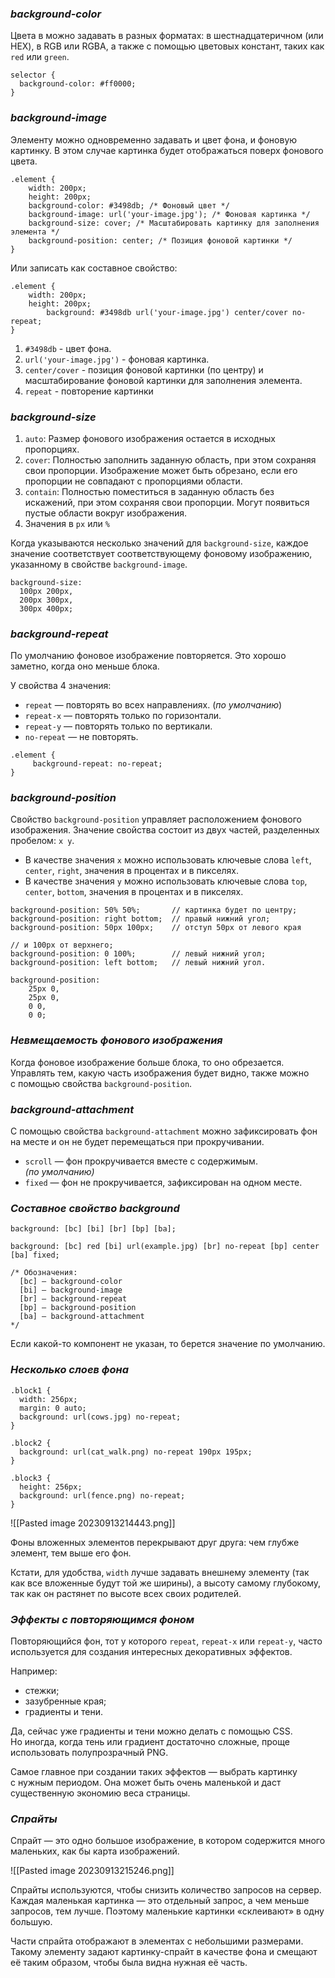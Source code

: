 ### _background-color_

Цвета в можно задавать в разных форматах: в шестнадцатеричном (или HEX), в RGB или RGBA, а также с помощью цветовых констант, таких как `red` или `green`.

```
selector {
  background-color: #ff0000;
}
```

### _background-image_

Элементу можно одновременно задавать и цвет фона, и фоновую картинку. В этом случае картинка будет отображаться поверх фонового цвета.

```
.element {
    width: 200px;
    height: 200px;
    background-color: #3498db; /* Фоновый цвет */
    background-image: url('your-image.jpg'); /* Фоновая картинка */
    background-size: cover; /* Масштабировать картинку для заполнения элемента */
    background-position: center; /* Позиция фоновой картинки */
}
```

Или записать как составное свойство:

```
.element {
    width: 200px;
    height: 200px;
		background: #3498db url('your-image.jpg') center/cover no-repeat;
}
```

1. `#3498db` - цвет фона.
2. `url('your-image.jpg')` - фоновая картинка.
3. `center/cover` - позиция фоновой картинки (по центру) и масштабирование фоновой картинки для заполнения элемента.
4. `repeat` - повторение картинки

### *background-size*

1. `auto`: Размер фонового изображения остается в исходных пропорциях.
2. `cover`: Полностью заполнить заданную область, при этом сохраняя свои пропорции. Изображение может быть обрезано, если его пропорции не совпадают с пропорциями области.
3. `contain`: Полностью поместиться в заданную область без искажений, при этом сохраняя свои пропорции. Могут появиться пустые области вокруг изображения.
4. Значения в `px` или `%`

Когда указываются несколько значений для `background-size`, каждое значение соответствует соответствующему фоновому изображению, указанному в свойстве `background-image`.

```
background-size:
  100px 200px,
  200px 300px,
  300px 400px;
```

### _background-repeat_

По умолчанию фоновое изображение повторяется. Это хорошо заметно, когда оно меньше блока.

У свойства 4 значения:

- `repeat` — повторять во всех направлениях. (_по умолчанию_)
- `repeat-x` — повторять только по горизонтали.
- `repeat-y` — повторять только по вертикали.
- `no-repeat` — не повторять.

```
.element {
	 background-repeat: no-repeat;
}
```

### _background-position_

Свойство `background-position` управляет расположением фонового изображения. Значение свойства состоит из двух частей, разделенных пробелом: `x y`.

- В качестве значения `x` можно использовать ключевые слова `left`, `center`, `right`, значения в процентах и в пикселях.
- В качестве значения `y` можно использовать ключевые слова `top`, `center`, `bottom`, значения в процентах и в пикселях.

```
background-position: 50% 50%;       // картинка будет по центру;
background-position: right bottom;  // правый нижний угол;
background-position: 50px 100px;    // отступ 50px от левого края
																		// и 100px от верхнего;
background-position: 0 100%;        // левый нижний угол;
background-position: left bottom;   // левый нижний угол.
```

```
background-position:
    25px 0,
    25px 0,
    0 0,
    0 0;
```

### _Невмещаемость фонового изображения_

Когда фоновое изображение больше блока, то оно обрезается.
Управлять тем, какую часть изображения будет видно, также можно с помощью свойства `background-position`.

### _background-attachment_

С помощью свойства `background-attachment` можно зафиксировать фон на месте и он не будет перемещаться при прокручивании.

- `scroll` — фон прокручивается вместе с содержимым. _(по умолчанию)_
- `fixed` — фон не прокручивается, зафиксирован на одном месте.

### _Составное свойство background_

```
background: [bc] [bi] [br] [bp] [ba];

background: [bc] red [bi] url(example.jpg) [br] no-repeat [bp] center [ba] fixed;

/* Обозначения:
  [bc] — background-color
  [bi] — background-image
  [br] — background-repeat
  [bp] — background-position
  [ba] — background-attachment
*/
```

Если какой-то компонент не указан, то берется значение по умолчанию. 

### *Несколько слоев фона*

```
.block1 {
  width: 256px;
  margin: 0 auto;
  background: url(cows.jpg) no-repeat;
}

.block2 {
  background: url(cat_walk.png) no-repeat 190px 195px;
}

.block3 {
  height: 256px;
  background: url(fence.png) no-repeat;
}
```

 ![[Pasted image 20230913214443.png]]

Фоны вложенных элементов перекрывают друг друга: чем глубже элемент, тем выше его фон.

Кстати, для удобства, `width` лучше задавать внешнему элементу (так как все вложенные будут той же ширины), а высоту самому глубокому, так как он растянет по высоте всех своих родителей.

### *Эффекты с повторяющимся фоном*

Повторяющийся фон, тот у которого `repeat`, `repeat-x` или `repeat-y`, часто используется для создания интересных декоративных эффектов.

Например:

- стежки;
- зазубренные края;
- градиенты и тени.

Да, сейчас уже градиенты и тени можно делать с помощью CSS. Но иногда, когда тень или градиент достаточно сложные, проще использовать полупрозрачный PNG.

Самое главное при создании таких эффектов — выбрать картинку с нужным периодом. Она может быть очень маленькой и даст существенную экономию веса страницы.

### *Спрайты*

Спрайт — это одно большое изображение, в котором содержится много маленьких, как бы карта изображений.

![[Pasted image 20230913215246.png]]

Спрайты используются, чтобы снизить количество запросов на сервер. Каждая маленькая картинка — это отдельный запрос, а чем меньше запросов, тем лучше. Поэтому маленькие картинки «склеивают» в одну большую.

Части спрайта отображают в элементах с небольшими размерами. Такому элементу задают картинку-спрайт в качестве фона и смещают её таким образом, чтобы была видна нужная её часть.